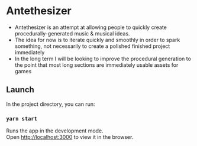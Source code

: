 # Antethesizer

- Antethesizer is an attempt at allowing people to quickly create procedurally-generated music & musical ideas.
- The idea for now is to iterate quickly and smoothly in order to spark something, not necessarily to create a polished finished project immediately
- In the long term I will be looking to improve the procedural generation to the point that most long sections are immediately usable assets for games

## Launch

In the project directory, you can run:

### `yarn start`

Runs the app in the development mode.\
Open [http://localhost:3000](http://localhost:3000) to view it in the browser.